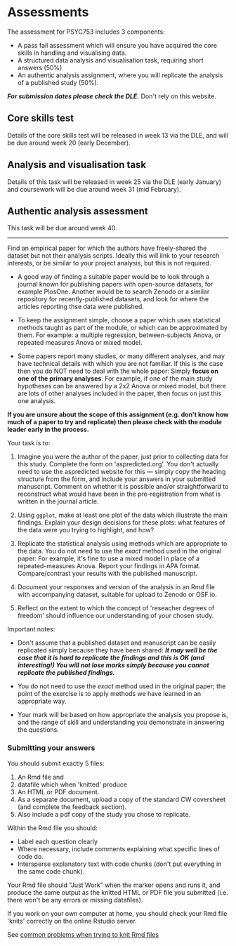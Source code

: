 # Assessments



The assessment for PSYC753 includes 3 components:

-   A pass fail assessment which will ensure you have acquired the core skills
    in handling and visualising data.
-   A structured data analysis and visualisation task, requiring short answers
    (50%)
-   An authentic analysis assignment, where you will replicate the analysis of a
    published study (50%).

**_For submission dates please check the DLE._** Don't rely on this website.

## Core skills test

Details of the core skills test will be released in week 13 via the DLE, and
will be due around week 20 (early December).

## Analysis and visualisation task

Details of this task will be released in week 25 via the DLE (early January) and
coursework will be due around week 31 (mid February).

## Authentic analysis assessment

This task will be due around week 40.

---

Find an empirical paper for which the authors have freely-shared the dataset but
not their analysis scripts. Ideally this will link to your research interests,
or be similar to your project analysis, but this is not required.

-   A good way of finding a suitable paper would be to look through a journal
    known for publishing papers with open-source datasets, for example PlosOne.
    Another would be to search Zenodo or a similar repository for
    recently-published datasets, and look for where the articles reporting thse
    data were published.

-   To keep the assignment simple, choose a paper which uses statistical methods
    taught as part of the module, or which can be approximated by them. For
    example: a multiple regression, between-subjects Anova, or repeated measures
    Anova or mixed model.

-   Some papers report many studies, or many different analyses, and may have
    technical details with which you are not familiar. If this is the case then
    you do NOT need to deal with the whole paper: Simply **focus on one of the
    primary analyses**. For example, if one of the main study hypotheses can be
    answered by a 2x2 Anova or mixed model, but there are lots of other analyses
    included in the paper, then focus on just this one analysis.

**If you are unsure about the scope of this assignment (e.g. don't know how much
of a paper to try and replicate) then please check with the module leader early
in the process.**

Your task is to:

1. Imagine you were the author of the paper, just prior to collecting data for
   this study. Complete the form on 'aspredicted.org'. You don't actually need
   to use the aspredicted website for this — simply copy the heading structure
   from the form, and include your answers in your submitted manuscript. Comment
   on whether it is possible and/or straightforward to reconstruct what would
   have been in the pre-registration from what is written in the journal
   article.

2. Using `ggplot`, make at least one plot of the data which illustrate the main
   findings. Explain your design decisions for these plots: what features of the
   data were you trying to highlight, and how?

3. Replicate the statistical analysis using methods which are appropriate to the
   data. You do not need to use the _exact_ method used in the original paper:
   For example, it's fine to use a mixed model in place of a repeated-measures
   Anova. Report your findings in APA format. Compare/contrast your results with
   the published manuscript.

4. Document your responses and version of the analysis in an Rmd file with
   accompanying dataset, suitable for upload to Zenodo or OSF.io.

5. Reflect on the extent to which the concept of 'reseacher degrees of freedom'
   should influence our understanding of your chosen study.

Important notes:

-   Don't assume that a published dataset and manuscript can be easily
    replicated simply because they have been shared: **_It may well be the case
    that it is hard to replicate the findings and this is OK (and interesting!)
    You will not lose marks simply because you cannot replicate the published
    findings._**

-   You do not need to use the _exact_ method used in the original paper; the
    point of the exercise is to apply methods we have learned in an appropriate
    way.

-   Your mark will be based on how appropriate the analysis you propose is, and
    the range of skill and understanding you demonstrate in answering the
    questions.

### Submitting your answers

You should submit exactly 5 files:

1. An Rmd file and
2. datafile which when 'knitted' produce
3. An HTML or PDF document.
4. As a separate document, upload a copy of the standard CW coversheet (and
   complete the feedback section).
5. Also include a pdf copy of the study you chose to replicate.

Within the Rmd file you should:

-   Label each question clearly
-   Where necessary, include comments explaining what specific lines of code do.
-   Intersperse explanatory text with code chunks (don't put everything in the
    same code chunk).

Your Rmd file should "Just Work" when the marker opens and runs it, and produce
the same output as the knitted HTML or PDF file you submitted (i.e. there won't
be any errors or missing datafiles).

If you work on your own computer at home, you should check your Rmd file 'knits'
correctly on the online Rstudio server.

See [common problems when trying to knit Rmd files](#common-rmd-problems)
